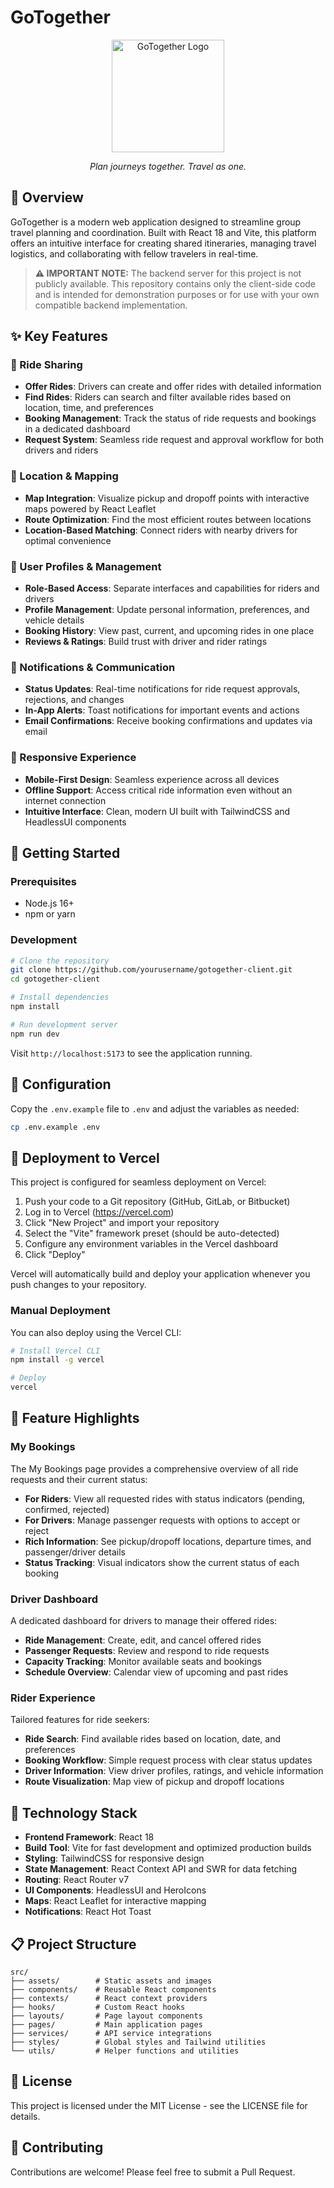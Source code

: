 # GoTogether

<div align="center">
  <img src="public/logo.png" alt="GoTogether Logo" width="180">
  <p><em>Plan journeys together. Travel as one.</em></p>
</div>

## 🌟 Overview

GoTogether is a modern web application designed to streamline group travel planning and coordination. Built with React 18 and Vite, this platform offers an intuitive interface for creating shared itineraries, managing travel logistics, and collaborating with fellow travelers in real-time.

> **⚠️ IMPORTANT NOTE:** The backend server for this project is not publicly available. This repository contains only the client-side code and is intended for demonstration purposes or for use with your own compatible backend implementation.

## ✨ Key Features

### 🚗 Ride Sharing
- **Offer Rides**: Drivers can create and offer rides with detailed information
- **Find Rides**: Riders can search and filter available rides based on location, time, and preferences
- **Booking Management**: Track the status of ride requests and bookings in a dedicated dashboard
- **Request System**: Seamless ride request and approval workflow for both drivers and riders

### 📍 Location & Mapping
- **Map Integration**: Visualize pickup and dropoff points with interactive maps powered by React Leaflet
- **Route Optimization**: Find the most efficient routes between locations
- **Location-Based Matching**: Connect riders with nearby drivers for optimal convenience

### 👥 User Profiles & Management
- **Role-Based Access**: Separate interfaces and capabilities for riders and drivers
- **Profile Management**: Update personal information, preferences, and vehicle details
- **Booking History**: View past, current, and upcoming rides in one place
- **Reviews & Ratings**: Build trust with driver and rider ratings

### 🔔 Notifications & Communication
- **Status Updates**: Real-time notifications for ride request approvals, rejections, and changes
- **In-App Alerts**: Toast notifications for important events and actions
- **Email Confirmations**: Receive booking confirmations and updates via email

### 📱 Responsive Experience
- **Mobile-First Design**: Seamless experience across all devices
- **Offline Support**: Access critical ride information even without an internet connection
- **Intuitive Interface**: Clean, modern UI built with TailwindCSS and HeadlessUI components

## 🚀 Getting Started

### Prerequisites
- Node.js 16+
- npm or yarn

### Development

```bash
# Clone the repository
git clone https://github.com/yourusername/gotogether-client.git
cd gotogether-client

# Install dependencies
npm install

# Run development server
npm run dev
```

Visit `http://localhost:5173` to see the application running.

## 🔧 Configuration

Copy the `.env.example` file to `.env` and adjust the variables as needed:

```bash
cp .env.example .env
```

## 📱 Deployment to Vercel

This project is configured for seamless deployment on Vercel:

1. Push your code to a Git repository (GitHub, GitLab, or Bitbucket)
2. Log in to Vercel (https://vercel.com)
3. Click "New Project" and import your repository
4. Select the "Vite" framework preset (should be auto-detected)
5. Configure any environment variables in the Vercel dashboard
6. Click "Deploy"

Vercel will automatically build and deploy your application whenever you push changes to your repository.

### Manual Deployment

You can also deploy using the Vercel CLI:

```bash
# Install Vercel CLI
npm install -g vercel

# Deploy
vercel
```

## 📲 Feature Highlights

### My Bookings
The My Bookings page provides a comprehensive overview of all ride requests and their current status:

- **For Riders**: View all requested rides with status indicators (pending, confirmed, rejected)
- **For Drivers**: Manage passenger requests with options to accept or reject
- **Rich Information**: See pickup/dropoff locations, departure times, and passenger/driver details
- **Status Tracking**: Visual indicators show the current status of each booking

### Driver Dashboard
A dedicated dashboard for drivers to manage their offered rides:

- **Ride Management**: Create, edit, and cancel offered rides
- **Passenger Requests**: Review and respond to ride requests
- **Capacity Tracking**: Monitor available seats and bookings
- **Schedule Overview**: Calendar view of upcoming and past rides

### Rider Experience
Tailored features for ride seekers:

- **Ride Search**: Find available rides based on location, date, and preferences
- **Booking Workflow**: Simple request process with clear status updates
- **Driver Information**: View driver profiles, ratings, and vehicle information
- **Route Visualization**: Map view of pickup and dropoff locations

## 🧰 Technology Stack

- **Frontend Framework**: React 18
- **Build Tool**: Vite for fast development and optimized production builds
- **Styling**: TailwindCSS for responsive design
- **State Management**: React Context API and SWR for data fetching
- **Routing**: React Router v7
- **UI Components**: HeadlessUI and HeroIcons
- **Maps**: React Leaflet for interactive mapping
- **Notifications**: React Hot Toast

## 📋 Project Structure

```
src/
├── assets/        # Static assets and images
├── components/    # Reusable React components
├── contexts/      # React context providers
├── hooks/         # Custom React hooks
├── layouts/       # Page layout components
├── pages/         # Main application pages
├── services/      # API service integrations
├── styles/        # Global styles and Tailwind utilities
└── utils/         # Helper functions and utilities
```

## 📝 License

This project is licensed under the MIT License - see the LICENSE file for details.

## 🤝 Contributing

Contributions are welcome! Please feel free to submit a Pull Request.
